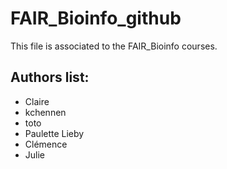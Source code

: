 # FAIR_Bioinfo_github
This file is associated to the FAIR_Bioinfo courses.

## Authors list:
- Claire 
- kchennen
- toto
- Paulette Lieby
- Clémence
- Julie
